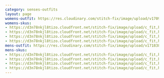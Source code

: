 ```yaml
---
category: senses-outfits
layout: page
womens-outfit: https://res.cloudinary.com/stitch-fix/image/upload/v1709166450/Style_studio/Styleshuffle/2023-09-27_W_OLOF_G15_05084.jpg
womens-skus:
- https://d3n78nkjl8tizo.cloudfront.net/stitch-fix/image/upload/c_fit,h_720,w_862/v1562710320/rt59nrirkd1unlku2olm.jpg
- https://d3n78nkjl8tizo.cloudfront.net/stitch-fix/image/upload/c_fit,h_720,w_862/v1524590479/attxz0jn2d2p5wi4wg7e.jpg
- https://d3n78nkjl8tizo.cloudfront.net/stitch-fix/image/upload/c_fit,h_720,w_862/v1690440816/b2zcymvwftlbmc9f6tmc.jpg
- https://d3n78nkjl8tizo.cloudfront.net/stitch-fix/image/upload/c_fit,h_720,w_862/v1691458264/etkpxdwd35rcici9azaw.jpg
mens-outfit: https://res.cloudinary.com/stitch-fix/image/upload/v1718384089/onboarding/StyleFile/Mens/2023-05-18_A30_M_OLD_19451_1x1.jpg
mens-skus: 
- https://d3n78nkjl8tizo.cloudfront.net/stitch-fix/image/upload/c_fit,h_720,w_862/v1614810949/lil1zjxisshvcx6f5p76.jpg
- https://d3n78nkjl8tizo.cloudfront.net/stitch-fix/image/upload/c_fit,h_720,w_862/v1655142430/zijwpkavilghcwenkpxw.jpg
- https://d3n78nkjl8tizo.cloudfront.net/stitch-fix/image/upload/c_fit,h_720,w_862/v1681462756/wle7gcntqyzcuwibyms9.jpg
- https://d3n78nkjl8tizo.cloudfront.net/stitch-fix/image/upload/c_fit,h_720,w_862/v1638331373/mni1xcaulmwldngbdrts.jpg
---
```


